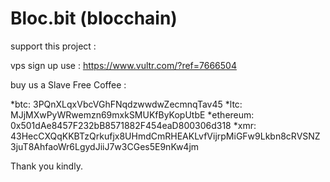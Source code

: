 # Bloc.bit (blocchain)


support this project :

vps sign up use : https://www.vultr.com/?ref=7666504 

buy us a Slave Free Coffee :

*btc: 3PQnXLqxVbcVGhFNqdzwwdwZecmnqTav45
*ltc: MJjMXwPyWRwemzn69mxkSMUKfByKopUtbE
*ethereum: 0x501dAe8457F232bB8571882F454eaD800306d318
*xmr: 43HecCXQqKKBTzQrkufjx8UHmdCmRHEAKLvfVijrpMiGFw9Lkbn8cRVSNZ3juT8AhfaoWr6LgydJiiJ7w3CGes5E9nKw4jm


Thank you kindly.
